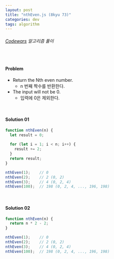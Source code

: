 ```yaml
---
layout: post
title: "nthEven.js (8kyu 73)"
categories: dev
tags: algorithm
---
```


###### [Codewars](https://www.codewars.com) 알고리즘 풀이

<br>

#### Problem

- Return the Nth even number.
  - n 번째 짝수를 반환한다.
- The input will not be 0.
  - 입력에 0은 제외한다.

<br>

#### Solution 01

```js
function nthEven(n) {
  let result = 0;
  
  for (let i = 1; i < n; i++) {
    result += 2;
  }
  return result;
}

nthEven(1);    // 0
nthEven(2);    // 2 (0, 2)
nthEven(3);    // 4 (0, 2, 4)
nthEven(100);  // 198 (0, 2, 4, ..., 196, 198)
```

<br>

#### Solution 02

```js
function nthEven(n) {
  return n * 2 - 2;
}

nthEven(1);    // 0
nthEven(2);    // 2 (0, 2)
nthEven(3);    // 4 (0, 2, 4)
nthEven(100);  // 198 (0, 2, 4, ..., 196, 198)
```

<br>

<br>